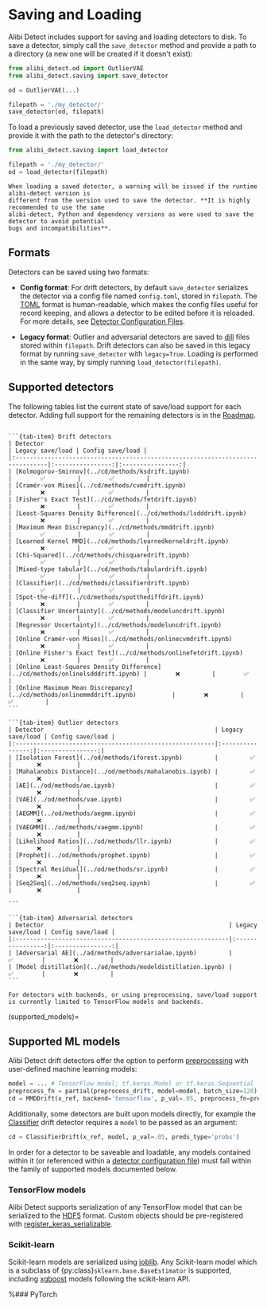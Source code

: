 # Saving and Loading

Alibi Detect includes support for saving and loading detectors to disk. To 
save a detector, simply call the `save_detector` method and provide a path to a directory (a new
one will be created if it doesn't exist):

```python
from alibi_detect.od import OutlierVAE
from alibi_detect.saving import save_detector

od = OutlierVAE(...) 

filepath = './my_detector/'
save_detector(od, filepath)
```

To load a previously saved detector, use the `load_detector` method and provide it with the path to the detector's 
directory:

```python
from alibi_detect.saving import load_detector

filepath = './my_detector/'
od = load_detector(filepath)
```

```{warning}
When loading a saved detector, a warning will be issued if the runtime alibi-detect version is 
different from the version used to save the detector. **It is highly recommended to use the same 
alibi-detect, Python and dependency versions as were used to save the detector to avoid potential 
bugs and incompatibilities**.
```

## Formats
Detectors can be saved using two formats:

- **Config format**: For drift detectors, by default `save_detector` serializes the detector via a config file named `config.toml`, 
stored in `filepath`. The [TOML](https://toml.io/en/) format is human-readable, which makes the config files useful for 
record keeping, and allows a detector to be edited before it is reloaded. For more details, see 
[Detector Configuration Files](config_files.md).

- **Legacy format**: Outlier and adversarial detectors are saved to [dill](https://dill.readthedocs.io/en/latest/dill.html) files stored
within `filepath`. Drift detectors can also be saved in this legacy format by running `save_detector` with 
`legacy=True`. Loading is performed in the same way, by simply running `load_detector(filepath)`.


## Supported detectors

The following tables list the current state of save/load support for each detector. Adding full support 
for the remaining detectors is in the [Roadmap](roadmap.md).


````{tab-set}

```{tab-item} Drift detectors
| Detector                                                                       | Legacy save/load | Config save/load |
|:-------------------------------------------------------------------------------|:----------------:|:----------------:|
| [Kolmogorov-Smirnov](../cd/methods/ksdrift.ipynb)                              |        ✅         |        ✅         |
| [Cramér-von Mises](../cd/methods/cvmdrift.ipynb)                               |        ❌         |        ✅         |
| [Fisher's Exact Test](../cd/methods/fetdrift.ipynb)                            |        ❌         |        ✅         |
| [Least-Squares Density Difference](../cd/methods/lsdddrift.ipynb)              |        ❌         |        ✅         |
| [Maximum Mean Discrepancy](../cd/methods/mmddrift.ipynb)                       |        ✅         |        ✅         |
| [Learned Kernel MMD](../cd/methods/learnedkerneldrift.ipynb)                   |        ❌         |        ✅         |
| [Chi-Squared](../cd/methods/chisquaredrift.ipynb)                              |        ✅         |        ✅         |
| [Mixed-type tabular](../cd/methods/tabulardrift.ipynb)                         |        ✅         |        ✅         |
| [Classifier](../cd/methods/classifierdrift.ipynb)                              |        ✅         |        ✅         |
| [Spot-the-diff](../cd/methods/spotthediffdrift.ipynb)                          |        ❌         |        ✅         |
| [Classifier Uncertainty](../cd/methods/modeluncdrift.ipynb)                    |        ❌         |        ✅         |
| [Regressor Uncertainty](../cd/methods/modeluncdrift.ipynb)                     |        ❌         |        ✅         |
| [Online Cramér-von Mises](../cd/methods/onlinecvmdrift.ipynb)                  |        ❌         |        ✅         |
| [Online Fisher's Exact Test](../cd/methods/onlinefetdrift.ipynb)               |        ❌         |        ✅         |
| [Online Least-Squares Density Difference](../cd/methods/onlinelsdddrift.ipynb) |        ❌         |        ✅         |
| [Online Maximum Mean Discrepancy](../cd/methods/onlinemmddrift.ipynb)          |        ❌         |        ✅         |
```

```{tab-item} Outlier detectors
| Detector                                                | Legacy save/load | Config save/load |
|:--------------------------------------------------------|:----------------:|:----------------:|
| [Isolation Forest](../od/methods/iforest.ipynb)         |         ✅       |       ❌          |         
| [Mahalanobis Distance](../od/methods/mahalanobis.ipynb) |         ✅       |       ❌          |
| [AE](../od/methods/ae.ipynb)                            |         ✅       |       ❌          |
| [VAE](../od/methods/vae.ipynb)                          |         ✅       |       ❌          |
| [AEGMM](../od/methods/aegmm.ipynb)                      |         ✅       |       ❌          |
| [VAEGMM](../od/methods/vaegmm.ipynb)                    |         ✅       |       ❌          |
| [Likelihood Ratios](../od/methods/llr.ipynb)            |         ✅       |       ❌          |
| [Prophet](../od/methods/prophet.ipynb)                  |         ✅       |       ❌          |
| [Spectral Residual](../od/methods/sr.ipynb)             |         ✅       |       ❌          |
| [Seq2Seq](../od/methods/seq2seq.ipynb)                  |         ✅       |       ❌          |

```

```{tab-item} Adversarial detectors
| Detector                                                    | Legacy save/load | Config save/load |
|:------------------------------------------------------------|:----------------:|:----------------:|
| [Adversarial AE](../ad/methods/adversarialae.ipynb)         |        ✅        |        ❌         |
| [Model distillation](../ad/methods/modeldistillation.ipynb) |        ✅        |        ❌         |
```
````

```{note}
For detectors with backends, or using preprocessing, save/load support is currently limited to TensorFlow models and backends.
```

(supported_models)=
## Supported ML models

Alibi Detect drift detectors offer the option to perform [preprocessing](../cd/background.md#input-preprocessing)
with user-defined machine learning models:

```python
model = ... # TensorFlow model; tf.keras.Model or tf.keras.Sequential
preprocess_fn = partial(preprocess_drift, model=model, batch_size=128)
cd = MMDDrift(x_ref, backend='tensorflow', p_val=.05, preprocess_fn=preprocess_fn)
```

Additionally, some detectors are built upon models directly, 
for example the [Classifier](../cd/methods/classifierdrift.ipynb) drift detector requires a `model` to be passed
as an argument:

```python
cd = ClassifierDrift(x_ref, model, p_val=.05, preds_type='probs')
```

In order for a detector to be saveable and loadable, any models contained within it (or referenced within a 
[detector configuration file](config_files.md#specifying-artefacts)) must fall within the family of supported models
documented below.

### TensorFlow models

Alibi Detect supports serialization of any TensorFlow model that can be serialized to the 
[HDF5](https://www.tensorflow.org/guide/keras/save_and_serialize#keras_h5_format) format. 
Custom objects should be pre-registered with 
[register_keras_serializable](https://www.tensorflow.org/api_docs/python/tf/keras/utils/register_keras_serializable).

### Scikit-learn

Scikit-learn models are serialized using [joblib](https://joblib.readthedocs.io/en/latest/persistence.html).
Any Scikit-learn model which is a subclass of {py:class}`sklearn.base.BaseEstimator` is supported, including 
[xgboost](https://xgboost.readthedocs.io/en/latest/python/python_api.html#module-xgboost.sklearn) models following 
the scikit-learn API.


%### PyTorch
